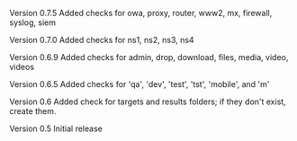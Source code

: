 Version 0.7.5
Added checks for owa, proxy, router, www2, mx, firewall, syslog, siem

Version 0.7.0
Added checks for ns1, ns2, ns3, ns4

Version 0.6.9
Added checks for admin, drop, download, files, media, video, videos

Version 0.6.5
Added checks for 'qa', 'dev', 'test', 'tst', 'mobile', and 'm'

Version 0.6
Added check for targets and results folders; if they don't exist, create them.

Version 0.5
Initial release
